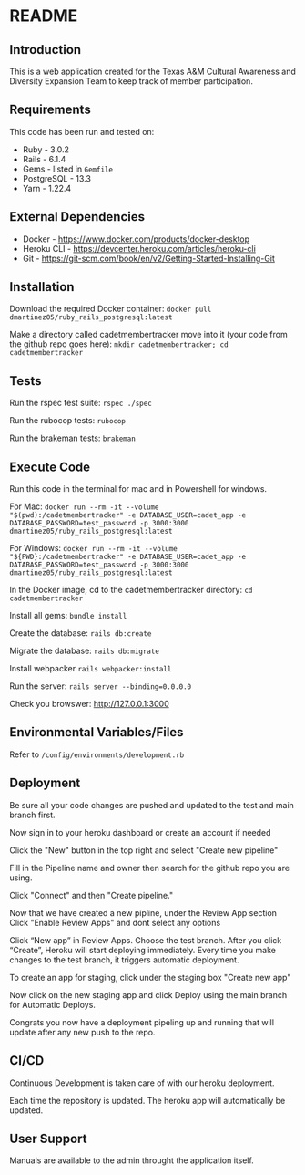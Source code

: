# README


## Introduction
This is a web application created for the Texas A&M Cultural Awareness and Diversity Expansion Team to keep track of member participation.


## Requirements
This code has been run and tested on:
- Ruby - 3.0.2
- Rails - 6.1.4
- Gems - listed in <code>Gemfile</code>
- PostgreSQL - 13.3
- Yarn - 1.22.4


## External Dependencies
- Docker - https://www.docker.com/products/docker-desktop
- Heroku CLI - https://devcenter.heroku.com/articles/heroku-cli
- Git - https://git-scm.com/book/en/v2/Getting-Started-Installing-Git


## Installation

Download the required Docker container:
<code>docker pull dmartinez05/ruby_rails_postgresql:latest</code>

Make a directory called cadetmembertracker move into it (your code from the github repo goes here):
<code>mkdir cadetmembertracker; cd cadetmembertracker</code>


## Tests

Run the rspec test suite: <code>rspec ./spec</code>

Run the rubocop tests: <code>rubocop</code>

Run the brakeman tests: <code>brakeman</code>


## Execute Code

Run this code in the terminal for mac and in Powershell for windows.

For Mac:
<code>docker run --rm -it --volume "$(pwd):/cadetmembertracker" -e DATABASE_USER=cadet_app -e DATABASE_PASSWORD=test_password -p 3000:3000 dmartinez05/ruby_rails_postgresql:latest</code>

For Windows:
<code>docker run --rm -it --volume "${PWD}:/cadetmembertracker" -e DATABASE_USER=cadet_app -e DATABASE_PASSWORD=test_password -p 3000:3000 dmartinez05/ruby_rails_postgresql:latest</code>


In the Docker image, cd to the cadetmembertracker directory:
<code>cd cadetmembertracker</code>

Install all gems:
<code>bundle install</code>

Create the database:
<code>rails db:create</code>

Migrate the database:
<code>rails db:migrate</code>

Install webpacker
<code>rails webpacker:install</code>

Run the server:
<code>rails server --binding=0.0.0.0</code>

Check you browswer:
http://127.0.0.1:3000


## Environmental Variables/Files

Refer to <code>/config/environments/development.rb</code>


## Deployment

Be sure all your code changes are pushed and updated to the test and main branch first.

Now sign in to your heroku dashboard or create an account if needed

Click the "New" button in the top right and select "Create new pipeline"

Fill in the Pipeline name and owner then search for the github repo you are using.

Click "Connect" and then "Create pipeline."

Now that we have created a new pipline, under the Review App section Click "Enable Review Apps" and dont select any options

Click “New app” in Review Apps. Choose the test branch. After you click “Create”, Heroku will start deploying immediately. Every time you make changes to the test branch, it triggers automatic deployment.

To create an app for staging, click under the staging box "Create new app"

Now click on the new staging app and click Deploy using the main branch for Automatic Deploys.

Congrats you now have a deployment pipeling up and running that will update after any new push to the repo.


## CI/CD

Continuous Development is taken care of with our heroku deployment.

Each time the repository is updated. The heroku app will automatically be updated.

## User Support

Manuals are available to the admin throught the application itself.
